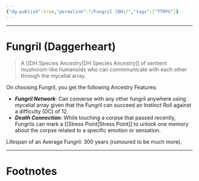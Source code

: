 ```yaml
---
{"dg-publish":true,"permalink":"/Fungril (DH)/","tags":["TTRPG"]}
---
```



---
# Fungril (Daggerheart)
> A [[DH Species Ancestry\|DH Species Ancestry]] of sentient mushroom-like humanoids who can commmunicate with each other through the mycelial array.

On choosing Fungril, you get the following Ancestry Features:
- ***Fungril Network***: Can converse with any other fungril anywhere using mycelial array given that the Fungril can succeed an Instinct Roll against a difficulty (DC) of 12.
- ***Death Connection***: While touching a corpse that passed recently, Fungrils can mark a [[Stress Point\|Stress Point]] to unlock one memory about the corpse related to a specific emotion or sensation.

Lifespan of an Average Fungril: 300 years (rumoured to be much more).

---
# Footnotes
